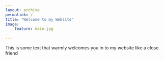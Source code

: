```yaml
---
layout: archive
permalink: /
title: "Welcome to my Website"
image:
    feature: main.jpg

---
```


This is some text that warmly welcomes you in to my website like a close friend

